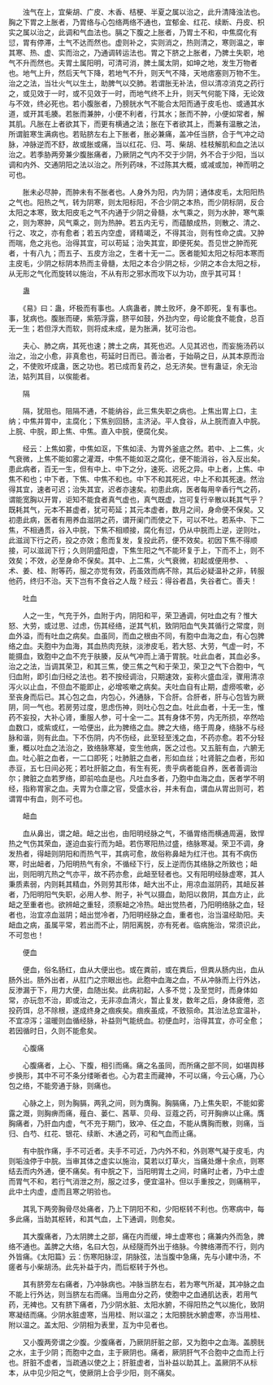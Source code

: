 <!-- { "loadSidebar": true } -->
　　浊气在上，宜柴胡、广皮、木香、桔梗、半夏之属以治之，此升清降浊法也。胸之下胃之上胀者，乃胃络与心包络两络不通也，宜郁金、红花、续断、丹皮、枳实之属以治之，此调和气血法也。膈之下腹之上胀者，乃胃土不和，中焦腐化有愆，胃有停滞，土气不达而然也。虚则补之，实则消之，热则清之，寒则温之，审其寒、热、虚、实而治之，乃通调转运法也。胃之下脐之上胀者，乃脾土失职，地气不升而然也。夫胃土属阳明，可清可消，脾土属太阴，如坤之地，发生万物者也。地气上升，然后天气下降，若地气不升，则天气不降，天地痞塞则万物不生。治之之法，当壮火气以生土，助脾气以交肺。若谓胀无补法，但以清凉消克之药行之，或见效于一时，或不见效于一时，而地气终不上升，则天气何能下降，无论效与不效，终必死也。若小腹胀者，乃膀胱水气不能合太阳而通于皮毛也、或通其水道，或开其毛腠。若胀而兼肿，小便不利者，行其水；胀而不肿，小便如常者，解其肌。凡胀在上者欲其下，而更有横通之法；胀在下者欲其上，而兼有温散之法，所谓脏寒生满病也。若贴脐左右上下胀者，胀必兼痛，盖冲任当脐，合于气冲之动脉，冲脉逆而不舒，故或胀或痛，当以红花、归、芎、柴胡、桂枝解肌和血之法以治之。若季胁两旁兼少腹胀痛者，乃厥阴之气内不交于少阴，外不合于少阳，当以调和内外、交通阴阳之法以治之。所列药味，不过陈其大概，或减或加，神而明之可也。

　　胀未必尽肿，而肿未有不胀者也。人身外为阳，内为阴；通体皮毛，太阳阳热之气也。阳热之气，转为阴寒，则太阳标阳，不合少阴之本热，而少阴标阴，反合太阳之本寒，致太阳皮毛之气不内通于少阴之骨髓，水气乘之，则为水肿，寒气乘之，则为寒肿，风气乘之，则为热肿。若五内无亏，而蕴酿成热，则散之、清之、行之、攻之，亦有愈者；若五内空虚，肾精竭乏，不得其治，则有性命之虞。又肿而喘，危之兆也。治得其宜，可以苟延；治失其宜，即便死矣。吾见世之肿而死者，十有八九；而五子、五皮方治之，生者十无一二。医者能知太阳之标阳本寒而主皮毛，少阴之标阴本热而主骨髓，太阳之本合少阴之标，少阴之本合太阳之标，从无形之气化而旋转以施治，不从有形之邪水而攻下以为功，庶乎其可耳！

　　蛊

　　《易》曰：蛊，坏极而有事也。人病蛊者，脾土败坏，身不即死，复有事也。事，犹病也。腹胀而硬，紫筋浮露，脐平如鼓，外劲内空，毋论能食不能食，总百无一生；若但浮大而软，则将成未成，是为胀满，犹可治也。

　　夫心、肺之病，其死也速；脾土之病，其死也迟。人见其迟也，而妄施汤药以治之，治之小愈，非真愈也，苟延时日而已。善治者，于始萌之日，从其本原而治之，不使败坏成蛊，医之功也。若已成而复药之，总无济矣。世有蛊证，余无治法，姑列其目，以俟能者。

　　隔

　　隔，犹阻也。阻隔不通，不能纳谷，此三焦失职之病也。上焦出胃上口，主纳；中焦并胃中，主腐化；下焦别回肠，主济泌。平人食谷，从上脘而直入中脘。上脘、中脘，即上焦、中焦。直入中脘，便腐化矣。

　　经云：上焦如雾，中焦如沤，下焦如渎、为胃外釜底之然。若中、上二焦，火气衰微，上焦不能如雾之灌溉，中焦不能如沤之腐化，便不能消谷，谷入反出矣。患此病者，百无一生，但有中上、中下之分，速死、迟死之异。中上者，上焦、中焦不和也；中下者，下焦、中焦不和也。中下不和其死迟，中上不和其死速。然治得其宜，速者可迟；治失其宜，迟者亦速矣。初患此病，医者每用辛香行气之药，谓能宽胸以开胃，讵知不能食者真气虚也，真气既虚，岂可复行辛散以耗其气乎？既耗其气，元本不甚虚者，犹可苟延；其元本虚者，数月之间，身命便不保矣。又初患此病，医者有用养血滋阴之药，谓开阑门而使之下，可以不吐。若系中、下二焦，不相通贯，谷入中脘，下焦不相顺接，腐化有愆，仍从中脘而上逆，逆则吐，此滋润下行之药，投之亦效；愈而复发，复投此药，便不效矣。初因下焦不得顺接，可以滋润下行；久则阴盛阳虚，下焦生阳之气不能环复于上，下而不上，则不效矣；不效，必至身命不保矣。其中、上二焦，火气衰微，初起或便用参、 、术、姜、桂、附等药，服之亦觉有效，药虽效而病不除，其后必疑温补之非，转服他药，终归不治。天下岂有不食谷之人哉？经云：得谷者昌，失谷者亡。善夫！

　　吐血

　　人之一生，气充于外，血附于内，阴阳和平，荣卫通调，何吐血之有？惟大怒、大劳，或过思、过虑，伤其经络，逆其气机，致阴阳血气失其循行之常度，则血外溢，而有吐血之病矣。血虽同，而血之根由不同，有胞中血海之血，有心包脾络之血。夫胞中为血海，其血热肉充肤，淡渗皮毛，若大怒、大劳，气虚一时，不能摄血，致胞中之血不充于肤腠，反从气冲而上涌于胃脘。吐此血者，其血必多。治之之法，当调其荣卫，和其三焦，使三焦之气和于荣卫，荣卫之气下合胞中，气归血附，即引血归经之法也。若不按经调治，只期速效，妄称火盛血淫，骤用清凉泻火以止血，不但血不能即止，必增咳嗽之病矣。夫吐血自有止期，虚痨咳嗽，必至丧身而后已。其心包之血，内包心，外通脉，下合肝。合肝者，肝与心包皆为厥阴，同一气也。若房劳过度，思虑伤神，则吐心包之血。吐此血者，十无一生，惟药不妄投，大补心肾，重服人参，可十全一二。其有身体不劳，内无所损，卒然哈血数口，或紫或红，一哈便出，此为脾络之血。脾之大络，络于周身，络脉不与经脉和谐，则有此血。下不伤阴，内不伤经，此至轻至浅之血，不药亦愈。若不分轻重，概以吐血之法治之，致络脉寒凝，变生他病，医之过也。又五脏有血，六腑无血。吐心脏之血者，一二口即死；吐肺脏之血者，形如血丝；吐肾脏之血者，形如赤豆，五七日间必死；若吐肝脏之血，有生有死，贵乎病者能自养，医者善调治尔；脾脏之血若罗络，即前哈血是也。凡吐血多者，乃胞中血海之血，医者学不明经，指称胃家之血。夫胃为仓廪之官，受盛水谷，并未有血，谓血从胃出则可，若谓胃中有血，则不可也。

　　衄血

　　血从鼻出，谓之衄。衄之出也，由阳明经脉之气，不循胃络而横通周遍，致悍热之气伤其荣血，遂迫血妄行而为衄。若伤寒阳热过盛，络脉寒凝。荣卫不调，身发热者，得衄则阴阳和而热气平，其病可愈，故俗称鼻衄为红汗也。其有不病伤寒，时出衄者，乃阳明热气有余，不循经下行，反上逆而伤其络脉之所致也；衄出，则阳明亢热之气亦平，故不药亦愈，此衄至轻者也。又有阳明经脉虚寒，其人秉质素弱，内则耗其精血，外则劳其形体，衄大出不止，用凉血滋阴药，其衄反甚者，乃阳明阳气失职，必用人参、附子，补气以摄血，助阳以救阴，其血方止，此衄之至重者也。欲辨衄之重轻，须察衄之冷热。衄出觉热者，乃阳明络脉之血，轻者也，治宜凉血滋阴；衄出觉冷者，乃阳明经脉之血，重者也，治当温经助阳。夫衄血之病，虽属平常，若出而不止，阴阳离脱，亦有死者。临病施治，常须识此，不可忽也！

　　便血

　　便血，俗名肠红，血从大便出也。或在粪前，或在粪后，但粪从肠内出，血从肠外出。肠外出者，从肛门之宗眼出也。此胞中血海之血，不从冲脉而上行外达，反渗漏于下，用力大便，血随出矣。此病初起，人多不觉；及至觉时，而身体如常，亦玩忽不治，即或治之，无非凉血清火，暂止复发，数年之后，身体疲倦，恣投药饵，总不除根，遂成终身之痼疾矣。痼疾虽成，不致殒命。其治法总宜温补，不宜凉泻；温暖则血循经脉，补益则气能统血。初便血时，治得其宜，亦可全愈；若因循时日，久则不能愈矣。

　　心腹痛

　　心腹痛者，上心、下腹，相引而痛。痛之名虽同，而所痛之部不同，如堪舆移步换形，其中不可不条分缕晰者也。心为君主而藏神，不可以痛，今云心痛，乃心包之络，不能旁通于脉，则痛也。

　　心脉之上，则为胸膈，两乳之间，则为膺胸。胸膈痛，乃上焦失职，不能如雾露之溉，则胸痹而痛，薤白、蒌仁、茜草、贝母、豆蔻之药，可开胸痹以止痛。膺胸痛者，乃肝血内虚，气不充于期门，致冲、任之血，不能从膺胸而散，则痛，当归、白芍、红花、银花、续断、木通之药，可和气血而止痛。

　　有中脘作痛，手不可近者。夫手不可近，乃内外不和，外则寒气凝于皮毛，内则垢浊停于中脘。当审其体之虚实以施治，莫若以灯草火，当痛处爆十余点，则寒结去而内外通，便不痛矣。有中脘之下，当阳明胃土之间，时痛时止者，乃中土虚而胃气不和，若行气消泄之剂，服之过多，便宜温补。但以手重按之，则痛稍平，此中土内虚，虚而且寒之明验也。

　　其乳下两旁胸骨尽处痛者，乃上下阴阳不和，少阳枢转不利也。伤寒病中，每多此痛，当助其枢转，和其气血，上下通调，则愈矣。

　　其大腹痛者，乃太阴脾土之部，痛在内而缓，坤土虚寒也；痛兼内外而急，脾络不通也。盖脾之大络，名曰大包，从经隧而外出于络脉。今脾络滞而不行，则内外皆痛。《太阳篇》云：伤寒阳脉涩，阴脉弦，法当腹中急痛，先与小建中汤，不瘥者与小柴胡汤。此先补益于内，而后枢转于外也。

　　其有脐旁左右痛者，乃冲脉病也。冲脉当脐左右，若为寒气所凝，其冲脉之血不能上行外达，则当脐左右而痛。当用血分之药，使胞中之血通肌达表，若用气药，无裨也。又有脐下痛者，乃少阴水脏、太阳水腑，不得阳热之气以施化，致阴寒凝结而痛。少阴水脏虚寒，当用桂、附以温之；太阳膀胱水腑虚寒，亦当用桂、附以温之。盖太阳、少阴相为表里，互为中见者也。

　　又小腹两旁谓之少腹。少腹痛者，乃厥阴肝脏之部，又为胞中之血海。盖膀胱之水，主于少阴；而胞中之血，主于厥阴也。痛者，厥阴肝气不合胞中之血而上行也。肝脏不虚者，当疏通以使之上；肝脏虚者，当补益以助其上。盖厥阴不从标本，从中见少阳之气，使厥阴上合乎少阳，则不痛矣。

